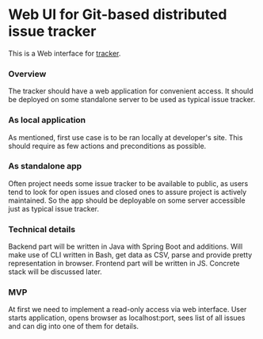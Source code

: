 # Web UI for Git-based distributed issue tracker

This is a Web interface for [tracker](https://github.com/edu-xored/tracker).

### Overview
The tracker should have a web application for convenient access. It should be deployed on some standalone server to be used as typical issue tracker.

### As local application
As mentioned, first use case is to be ran locally at developer's site. This should require as few actions and preconditions as possible.

### As standalone app
Often project needs some issue tracker to be available to public, as users tend to look for open issues and closed ones to assure project is actively maintained. So the app should be deployable on some server accessible just as typical issue tracker.

### Technical details
Backend part will be written in Java with Spring Boot and additions. Will make use of CLI written in Bash, get data as CSV, parse and provide pretty representation in browser. Frontend part will be written in JS. Concrete stack will be discussed later.

### MVP
At first we need to implement a read-only access via web interface. User starts application, opens browser as localhost:port, sees list of all issues and can dig into one of them for details.
